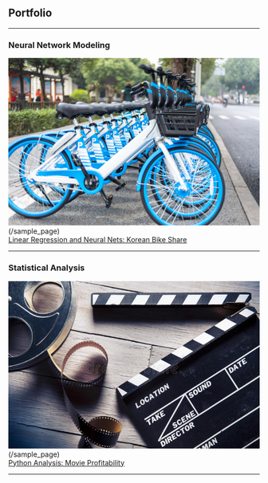 ## Portfolio

---

### Neural Network Modeling

<img src="images/thumbnail_bikeshare.jpg?raw=true"/>(/sample_page)  
[Linear Regression and Neural Nets: Korean Bike Share](/sample_page)


---

### Statistical Analysis

<img src="images/thumbnail_movies.jpg?raw=true" width="508"/>(/sample_page)  
[Python Analysis: Movie Profitability](/sample_page2)

---
